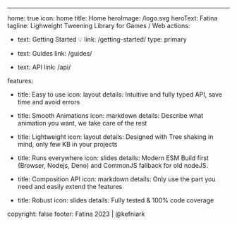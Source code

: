 ---

home: true
icon: home
title: Home
heroImage: /logo.svg
heroText: Fatina
tagline: Lighweight Tweening Library for Games / Web
actions:

-   text: Getting Started 💡
    link: /getting-started/
    type: primary

-   text: Guides
    link: /guides/

-   text: API
    link: /api/

features:

-   title: Easy to use
    icon: layout
    details: Intuitive and fully typed API, save time and avoid errors

-   title: Smooth Animations
    icon: markdown
    details: Describe what animation you want, we take care of the rest

-   title: Lightweight
    icon: layout
    details: Designed with Tree shaking in mind, only few KB in your projects

-   title: Runs everywhere
    icon: slides
    details: Modern ESM Build first (Browser, Nodejs, Deno) and CommonJS fallback for old nodeJS.

-   title: Composition API
    icon: markdown
    details: Only use the part you need and easily extend the features

-   title: Robust
    icon: slides
    details: Fully tested & 100% code coverage

copyright: false
footer: Fatina 2023 | @kefniark
